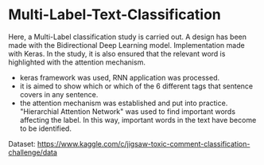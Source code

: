 # Multi-Label-Text-Classification

Here, a Multi-Label classification study is carried out. A design has been made with the Bidirectional Deep Learning model. Implementation made with Keras. In the study, it is also ensured that the relevant word is highlighted with the attention mechanism.

- keras framework was used, RNN application was processed.
-  it is aimed to show which or which of the 6 different tags that sentence covers in any sentence.
-  the attention mechanism was established and put into practice. "Hierarchial Attention Network" was used to find important words affecting the label. In this way, important words in the text have become to be identified.

Dataset: https://www.kaggle.com/c/jigsaw-toxic-comment-classification-challenge/data
